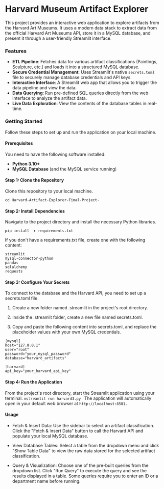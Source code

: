 # Harvard Museum Artifact Explorer

This project provides an interactive web application to explore artifacts from the Harvard Art Museums. It uses a modern data stack to extract data from the official Harvard Art Museums API, store it in a MySQL database, and present it through a user-friendly Streamlit interface.

### Features
* **ETL Pipeline**: Fetches data for various artifact classifications (Paintings, Sculpture, etc.) and loads it into a structured MySQL database.
* **Secure Credential Management**: Uses Streamlit's native `secrets.toml` file to securely manage database credentials and API keys.
* **Interactive Interface**: A Streamlit web app that allows you to trigger the data pipeline and view the data.
* **Data Querying**: Run pre-defined SQL queries directly from the web interface to analyze the artifact data.
* **Live Data Exploration**: View the contents of the database tables in real-time.


### Getting Started

Follow these steps to set up and run the application on your local machine.

#### Prerequisites
You need to have the following software installed:
* **Python 3.10+**
* **MySQL Database** (and the MySQL service running)

#### Step 1: Clone the Repository
Clone this repository to your local machine.

``` git clone https://github.com/Maryam-Feroz/Harvard-Artifact-Explorer-Final-Project-.git
cd Harvard-Artifact-Explorer-Final-Project-  
```
#### Step 2: Install Dependencies
Navigate to the project directory and install the necessary Python libraries.

``` pip install -r requirements.txt ```

If you don't have a requirements.txt file, create one with the following content:
```
streamlit
mysql-connector-python
pandas
sqlalchemy
requests
```
#### Step 3: Configure Your Secrets
To connect to the database and the Harvard API, you need to set up a secrets.toml file.

1) Create a new folder named .streamlit in the project's root directory.

2) Inside the .streamlit folder, create a new file named secrets.toml.

3) Copy and paste the following content into secrets.toml, and replace the placeholder values with your own MySQL credentials.
```
[mysql]
host="127.0.0.1"
user="root"
password="your_mysql_password"
database="harvard_artifacts"

[harvard]
api_key="your_harvard_api_key"
```
#### Step 4: Run the Application
From the project's root directory, start the Streamlit application using your terminal.
```nstreamlit run harvard3.py ```
The application will automatically open in your default web browser at ``` http://localhost:8501. ```

#### Usage
* Fetch & Insert Data: Use the sidebar to select an artifact classification. Click the "Fetch & Insert Data" button to call the Harvard API and populate your local MySQL database.

* View Database Tables: Select a table from the dropdown menu and click "Show Table Data" to view the raw data stored for the selected artifact classification.

* Query & Visualization: Choose one of the pre-built queries from the dropdown list. Click "Run Query" to execute the query and see the results displayed in a table. Some queries require you to enter an ID or a department name before running.
